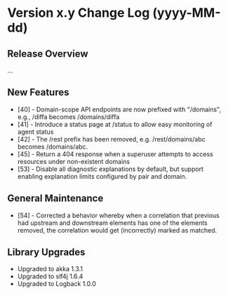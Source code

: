 # Version x.y Change Log (yyyy-MM-dd)

## Release Overview

...

## New Features

* [40] - Domain-scope API endpoints are now prefixed with "/domains", e.g., /diffa becomes /domains/diffa
* [41] - Introduce a status page at /status to allow easy monitoring of agent status
* [42] - The /rest prefix has been removed, e.g. /rest/domains/abc becomes /domains/abc.
* [45] - Return a 404 response when a superuser attempts to access resources under non-existent domains
* [53] - Disable all diagnostic explanations by default, but support enabling explanation limits configured by pair and domain.

## General Maintenance

* [54] - Corrected a behavior whereby when a correlation that previous had upstream and downstream elements has one of the elements removed, the correlation would get (incorrectly) marked as matched.

## Library Upgrades

* Upgraded to akka 1.3.1
* Upgraded to slf4j 1.6.4
* Upgraded to Logback 1.0.0
